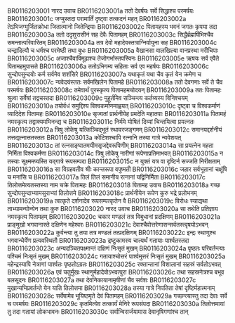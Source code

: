 BR0116203001	नारद उवाच
BR0116203001a	ततो देवर्षयः सर्वे सिद्धाश्च परमर्षयः
BR0116203001c	जग्मुस्तदा परामार्तिं दृष्ट्वा तत्कदनं महत्
BR0116203002a	तेऽभिजग्मुर्जितक्रोधा जितात्मानो जितेन्द्रियाः
BR0116203002c	पितामहस्य भवनं जगतः कृपया तदा
BR0116203003a	ततो ददृशुरासीनं सह देवैः पितामहम्
BR0116203003c	सिद्धैर्ब्रह्मर्षिभिश्चैव समन्तात्परिवारितम्
BR0116203004a	तत्र देवो महादेवस्तत्राग्निर्वायुना सह
BR0116203004c	चन्द्रादित्यौ च धर्मश्च परमेष्ठी तथा बुधः
BR0116203005a	वैखानसा वालखिल्या वानप्रस्था मरीचिपाः
BR0116203005c	अजाश्चैवाविमूढाश्च तेजोगर्भास्तपस्विनः
BR0116203005e	ऋषयः सर्व एवैते पितामहमुपासते
BR0116203006a	ततोऽभिगम्य सहिताः सर्व एव महर्षयः
BR0116203006c	सुन्दोपसुन्दयोः कर्म सर्वमेव शशंसिरे
BR0116203007a	यथाकृतं यथा चैव कृतं येन क्रमेण च
BR0116203007c	न्यवेदयंस्ततः सर्वमखिलेन पितामहे
BR0116203008a	ततो देवगणाः सर्वे ते चैव परमर्षयः
BR0116203008c	तमेवार्थं पुरस्कृत्य पितामहमचोदयन्
BR0116203009a	ततः पितामहः श्रुत्वा सर्वेषां तद्वचस्तदा
BR0116203009c	मुहूर्तमिव सञ्चिन्त्य कर्तव्यस्य विनिश्चयम्
BR0116203010a	तयोर्वधं समुद्दिश्य विश्वकर्माणमाह्वयत्
BR0116203010c	दृष्ट्वा च विश्वकर्माणं व्यादिदेश पितामहः
BR0116203010e	सृज्यतां प्रार्थनीयेह प्रमदेति महातपाः
BR0116203011a	पितामहं नमस्कृत्य तद्वाक्यमभिनन्द्य च
BR0116203011c	निर्ममे योषितं दिव्यां चिन्तयित्वा प्रयत्नतः
BR0116203012a	त्रिषु लोकेषु यत्किञ्चिद्भूतं स्थावरजङ्गमम्
BR0116203012c	समानयद्दर्शनीयं तत्तद्यत्नात्ततस्ततः
BR0116203013a	कोटिशश्चापि रत्नानि तस्या गात्रे न्यवेशयत्
BR0116203013c	तां रत्नसङ्घातमयीमसृजद्देवरूपिणीम्
BR0116203014a	सा प्रयत्नेन महता निर्मिता विश्वकर्मणा
BR0116203014c	त्रिषु लोकेषु नारीणां रूपेणाप्रतिमाभवत्
BR0116203015a	न तस्याः सूक्ष्ममप्यस्ति यद्गात्रे रूपसम्पदा
BR0116203015c	न युक्तं यत्र वा दृष्टिर्न सज्जति निरीक्षताम्
BR0116203016a	सा विग्रहवतीव श्रीः कान्तरूपा वपुष्मती
BR0116203016c	जहार सर्वभूतानां चक्षूंषि च मनांसि च
BR0116203017a	तिलं तिलं समानीय रत्नानां यद्विनिर्मिता
BR0116203017c	तिलोत्तमेत्यतस्तस्या नाम चक्रे पितामहः
BR0116203018	पितामह उवाच
BR0116203018a	गच्छ सुन्दोपसुन्दाभ्यामसुराभ्यां तिलोत्तमे
BR0116203018c	प्रार्थनीयेन रूपेण कुरु भद्रे प्रलोभनम्
BR0116203019a	त्वत्कृते दर्शनादेव रूपसम्पत्कृतेन वै
BR0116203019c	विरोधः स्याद्यथा ताभ्यामन्योन्येन तथा कुरु
BR0116203020	नारद उवाच
BR0116203020a	सा तथेति प्रतिज्ञाय नमस्कृत्य पितामहम्
BR0116203020c	चकार मण्डलं तत्र विबुधानां प्रदक्षिणम्
BR0116203021a	प्राङ्मुखो भगवानास्ते दक्षिणेन महेश्वरः
BR0116203021c	देवाश्चैवोत्तरेणासन्सर्वतस्त्वृषयोऽभवन्
BR0116203022a	कुर्वन्त्या तु तया तत्र मण्डलं तत्प्रदक्षिणम्
BR0116203022c	इन्द्रः स्थाणुश्च भगवान्धैर्येण प्रत्यवस्थितौ
BR0116203023a	द्रष्टुकामस्य चात्यर्थं गतायाः पार्श्वतस्तदा
BR0116203023c	अन्यदञ्चितपक्ष्मान्तं दक्षिणं निःसृतं मुखम्
BR0116203024a	पृष्ठतः परिवर्तन्त्याः पश्चिमं निःसृतं मुखम्
BR0116203024c	गतायाश्चोत्तरं पार्श्वमुत्तरं निःसृतं मुखम्
BR0116203025a	महेन्द्रस्यापि नेत्राणां पार्श्वतः पृष्ठतोऽग्रतः
BR0116203025c	रक्तान्तानां विशालानां सहस्रं सर्वतोऽभवत्
BR0116203026a	एवं चतुर्मुखः स्थाणुर्महादेवोऽभवत्पुरा
BR0116203026c	तथा सहस्रनेत्रश्च बभूव बलसूदनः
BR0116203027a	तथा देवनिकायानामृषीणां चैव सर्वशः
BR0116203027c	मुखान्यभिप्रवर्तन्ते येन याति तिलोत्तमा
BR0116203028a	तस्या गात्रे निपतिता तेषां दृष्टिर्महात्मनाम्
BR0116203028c	सर्वेषामेव भूयिष्ठमृते देवं पितामहम्
BR0116203029a	गच्छन्त्यास्तु तदा देवाः सर्वे च परमर्षयः
BR0116203029c	कृतमित्येव तत्कार्यं मेनिरे रूपसंपदा
BR0116203030a	तिलोत्तमायां तु तदा गतायां लोकभावनः
BR0116203030c	सर्वान्विसर्जयामास देवानृषिगणांश्च तान्

